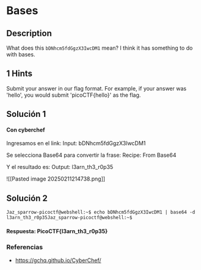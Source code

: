 # Bases

## Description

What does this `bDNhcm5fdGgzX3IwcDM1` mean? I think it has something to do with bases.

## 1 Hints

Submit your answer in our flag format. For example, if your answer was 'hello', you would submit 'picoCTF{hello}' as the flag.

## Solución 1
#### Con cyberchef

Ingresamos en el link:
Input: bDNhcm5fdGgzX3IwcDM1

Se selecciona Base64 para convertir la frase:
Recipe: From Base64

Y el resultado es:
Output: l3arn_th3_r0p35

![[Pasted image 20250211214738.png]]
## Solución 2

```
Jaz_sparrow-picoctf@webshell:~$ echo bDNhcm5fdGgzX3IwcDM1 | base64 -d
l3arn_th3_r0p35Jaz_sparrow-picoctf@webshell:~$
```

#### Respuesta: PicoCTF{l3arn_th3_r0p35}

### Referencias
- https://gchq.github.io/CyberChef/